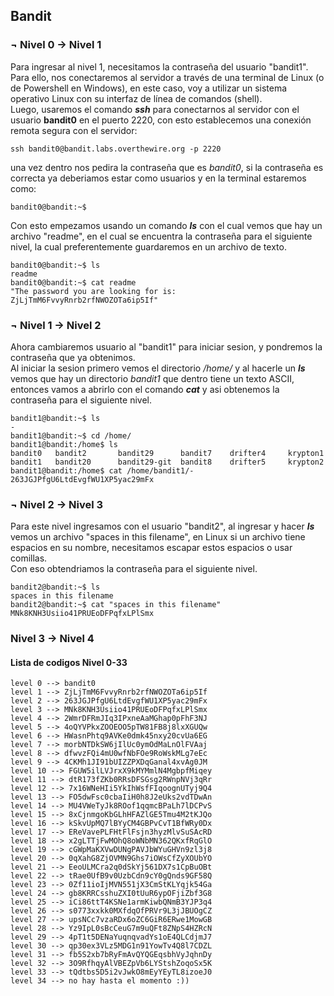 ## Bandit
### ¬ Nivel 0 -> Nivel 1  
Para ingresar al nivel 1, necesitamos la contraseña del usuario "bandit1". Para ello, nos conectaremos al servidor a través de una terminal de Linux (o de Powershell en Windows), en este caso, voy a utilizar un sistema operativo Linux con su interfaz de línea de comandos (shell).  
Luego, usaremos el comando ***ssh*** para conectarnos al servidor con el usuario **bandit0** en el puerto 2220, con esto establecemos una conexión remota segura con el servidor:
```
ssh bandit0@bandit.labs.overthewire.org -p 2220
```
una vez dentro nos pedira la contraseña que es *bandit0*, si la contraseña es correcta ya deberiamos estar como usuarios y en la terminal estaremos como:  
```
bandit0@bandit:~$
```
Con esto empezamos usando un comando ***ls*** con el cual vemos que hay un archivo "readme", en el cual se encuentra la contraseña para el siguiente nivel, la cual preferentemente guardaremos en un archivo de texto.  
```
bandit0@bandit:~$ ls
readme
bandit0@bandit:~$ cat readme
"The password you are looking for is: ZjLjTmM6FvvyRnrb2rfNWOZOTa6ip5If"
```
### ¬ Nivel 1 -> Nivel 2  
Ahora cambiaremos usuario al "bandit1" para iniciar sesion, y pondremos la contraseña que ya obtenimos.  
Al iniciar la sesion primero vemos el directorio */home/* y al hacerle un ***ls*** vemos que hay un directorio *bandit1*
que dentro tiene un texto ASCII, entonces vamos a abrirlo con el comando ***cat*** y asi obtenemos la contraseña para el siguiente nivel.  
```
bandit1@bandit:~$ ls
-
bandit1@bandit:~$ cd /home/
bandit1@bandit:/home$ ls
bandit0   bandit2       bandit29      bandit7    drifter4     krypton1
bandit1   bandit20      bandit29-git  bandit8    drifter5     krypton2
bandit1@bandit:/home$ cat /home/bandit1/-
263JGJPfgU6LtdEvgfWU1XP5yac29mFx
```
### ¬ Nivel 2 -> Nivel 3
Para este nivel ingresamos con el usuario "bandit2", al ingresar y hacer ***ls*** vemos un archivo "spaces in this filename", en Linux si un archivo tiene espacios en su nombre, necesitamos escapar estos espacios o usar comillas.  
Con eso obtendriamos la contraseña para el siguiente nivel.  
```
bandit2@bandit:~$ ls
spaces in this filename
bandit2@bandit:~$ cat "spaces in this filename"
MNk8KNH3Usiio41PRUEoDFPqfxLPlSmx
```
### Nivel 3 -> Nivel 4



#### Lista de codigos Nivel 0-33 
```
level 0 --> bandit0
level 1 --> ZjLjTmM6FvvyRnrb2rfNWOZOTa6ip5If
level 2 --> 263JGJPfgU6LtdEvgfWU1XP5yac29mFx
level 3 --> MNk8KNH3Usiio41PRUEoDFPqfxLPlSmx
level 4 --> 2WmrDFRmJIq3IPxneAaMGhap0pFhF3NJ
level 5 --> 4oQYVPkxZOOEOO5pTW81FB8j8lxXGUQw
level 6 --> HWasnPhtq9AVKe0dmk45nxy20cvUa6EG
level 7 --> morbNTDkSW6jIlUc0ymOdMaLnOlFVAaj
level 8 --> dfwvzFQi4mU0wfNbFOe9RoWskMLg7eEc
level 9 --> 4CKMh1JI91bUIZZPXDqGanal4xvAg0JM
level 10 --> FGUW5ilLVJrxX9kMYMmlN4MgbpfMiqey
level 11 --> dtR173fZKb0RRsDFSGsg2RWnpNVj3qRr
level 12 --> 7x16WNeHIi5YkIhWsfFIqoognUTyj9Q4
level 13 --> FO5dwFsc0cbaIiH0h8J2eUks2vdTDwAn
level 14 --> MU4VWeTyJk8ROof1qqmcBPaLh7lDCPvS
level 15 --> 8xCjnmgoKbGLhHFAZlGE5Tmu4M2tKJQo
level 16 --> kSkvUpMQ7lBYyCM4GBPvCvT1BfWRy0Dx
level 17 --> EReVavePLFHtFlFsjn3hyzMlvSuSAcRD
level 18 --> x2gLTTjFwMOhQ8oWNbMN362QKxfRqGlO
level 19 --> cGWpMaKXVwDUNgPAVJbWYuGHVn9zl3j8
level 20 --> 0qXahG8ZjOVMN9Ghs7iOWsCfZyXOUbYO
level 21 --> EeoULMCra2q0dSkYj561DX7s1CpBuOBt
level 22 --> tRae0UfB9v0UzbCdn9cY0gQnds9GF58Q
level 23 --> 0Zf11ioIjMVN551jX3CmStKLYqjk54Ga
level 24 --> gb8KRRCsshuZXI0tUuR6ypOFjiZbf3G8
level 25 --> iCi86ttT4KSNe1armKiwbQNmB3YJP3q4
level 26 --> s0773xxkk0MXfdqOfPRVr9L3jJBUOgCZ
level 27 --> upsNCc7vzaRDx6oZC6GiR6ERwe1MowGB
level 28 --> Yz9IpL0sBcCeuG7m9uQFt8ZNpS4HZRcN
level 29 --> 4pT1t5DENaYuqnqvadYs1oE4QLCdjmJ7
level 30 --> qp30ex3VLz5MDG1n91YowTv4Q8l7CDZL
level 31 --> fb5S2xb7bRyFmAvQYQGEqsbhVyJqhnDy
level 32 --> 3O9RfhqyAlVBEZpVb6LYStshZoqoSx5K
level 33 --> tQdtbs5D5i2vJwkO8mEyYEyTL8izoeJ0
level 34 --> no hay hasta el momento :))
```